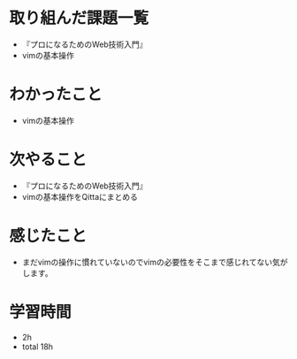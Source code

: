 # 取り組んだ課題一覧
- 『プロになるためのWeb技術入門』
- vimの基本操作

# わかったこと
- vimの基本操作

# 次やること
- 『プロになるためのWeb技術入門』
- vimの基本操作をQittaにまとめる

# 感じたこと
- まだvimの操作に慣れていないのでvimの必要性をそこまで感じれてない気がします。

# 学習時間
- 2h
- total 18h


